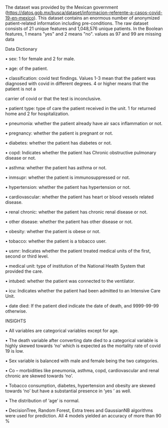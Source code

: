 The dataset was provided by the Mexican government (https://datos.gob.mx/busca/dataset/informacion-referente-a-casos-covid-19-en-mexico). This dataset contains an enormous number of anonymized patient-related information including pre-conditions.
The raw dataset consists of 21 unique features and 1,048,576 unique patients. In the Boolean features, 1 means "yes" and 2 means "no". values as 97 and 99 are missing data

Data Dictionary

•	sex: 1 for female and 2 for male.

•	age: of the patient.

•	classification: covid test findings. Values 1-3 mean that the patient was diagnosed with covid in different degrees. 4 or higher means that the patient is not a 

carrier of covid or that the test is inconclusive.

•	patient type: type of care the patient received in the unit. 1 for returned home and 2 for hospitalization.

•	pneumonia: whether the patient already have air sacs inflammation or not.

•	pregnancy: whether the patient is pregnant or not.

•	diabetes: whether the patient has diabetes or not.

•	copd: Indicates whether the patient has Chronic obstructive pulmonary disease or not.

•	asthma: whether the patient has asthma or not.

•	inmsupr: whether the patient is immunosuppressed or not.

•	hypertension: whether the patient has hypertension or not.

•	cardiovascular: whether the patient has heart or blood vessels related disease.

•	renal chronic: whether the patient has chronic renal disease or not.

•	other disease: whether the patient has other disease or not.

•	obesity: whether the patient is obese or not.

•	tobacco: whether the patient is a tobacco user.

•	usmr: Indicates whether the patient treated medical units of the first, second or third level.

•	medical unit: type of institution of the National Health System that provided the care.

•	intubed: whether the patient was connected to the ventilator.

•	icu: Indicates whether the patient had been admitted to an Intensive Care Unit.

•	date died: If the patient died indicate the date of death, and 9999-99-99 otherwise.



INSIGHTS

•	All variables are categorical variables except for age.

•	The death variable after converting date died to a categorical variable is highly skewed towards ‘no’ which is expected as the mortality rate of covid 19 is low.

•	Sex variable is balanced with male and female being the two categories.

•	Co – morbidities like pneumonia, asthma, copd, cardiovascular and renal chronic are skewed towards ‘no’.

•	Tobacco consumption, diabetes, hypertension and obesity are skewed towards ‘no’ but have a substantial presence in ‘yes ’ as well. 

•	The distribution of ‘age’ is normal.

•	DecisionTree, Random Forest, Extra trees and GaussianNB algorithms were used for prediction. All 4 models yielded an accuracy of more than 90 % 
